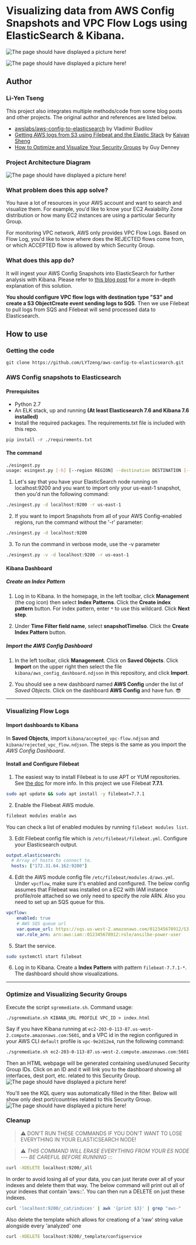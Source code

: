 # Visualizing data from AWS Config Snapshots and VPC Flow Logs using ElasticSearch & Kibana.

![The page should have displayed a picture here!](/images/AWS_Config.png)

![The page should have displayed a picture here!](/images/Rejected_VPC_Flow.png)

## Author
### Li-Yen Tseng
This project also integrates multiple methods/code from some blog posts and other projects. The original author and references are listed below.
- [awslabs/aws-config-to-elasticsearch](https://github.com/awslabs/aws-config-to-elasticsearch) by Vladimir Budilov
- [Getting AWS logs from S3 using Filebeat and the Elastic Stack](https://www.elastic.co/blog/getting-aws-logs-from-s3-using-filebeat-and-the-elastic-stack) by [Kaiyan Sheng](https://www.elastic.co/blog/author/kaiyan-sheng)
- [How to Optimize and Visualize Your Security Groups](https://aws.amazon.com/blogs/security/how-to-optimize-and-visualize-your-security-groups) by Guy Denney

### Project Architecture Diagram
![The page should have displayed a picture here!](/images/architecture.png)

### What problem does this app solve?
You have a lot of resources in your AWS account and want to search and visualize them. For example, you'd like to know your EC2 Avaiability Zone distribution or how many EC2 instances are using a particular Security Group. 

For monitoring VPC network, AWS only provides VPC Flow Logs. Based on Flow Log, you'd like to know where does the REJECTED flows come from, or which ACCEPTED flow is allowed by which Security Group.

### What does this app do?
It will ingest your AWS Config Snapshots into ElasticSearch for further analysis with Kibana. Please
refer to [this blog post](https://aws.amazon.com/blogs/developer/how-to-analyze-aws-config-snapshots-with-elasticsearch-and-kibana/)
for a more in-depth explanation of this solution.

**You should configure VPC flow logs with destination type "S3" and create a S3 ObjectCreate event sending logs to SQS**. Then we use Filebeat to pull logs from SQS and Filebeat will send processed data to Elasticsearch.

## How to use
### Getting the code
```
git clone https://github.com/LYTzeng/aws-config-to-elasticsearch.git
```

### AWS Config snapshots to Elasticsearch
#### Prerequisites
* Python 2.7
* An ELK stack, up and running **(At least Elasticsearch 7.6 and Kibana 7.6 installed)**
* Install the required packages. The requirements.txt file is included with this repo.
```
pip install -r ./requirements.txt
```

#### The command
```bash
./esingest.py
usage: esingest.py [-h] [--region REGION] --destination DESTINATION [--verbose]

```

1. Let's say that you have your ElasticSearch node running on localhost:9200 and you want to import only your us-east-1 snapshot, then you'd run the following command:
```bash
./esingest.py -d localhost:9200 -r us-east-1
```

2. If you want to import Snapshots from all of your AWS Config-enabled regions, run the command without the '-r' parameter:
```bash
./esingest.py -d localhost:9200
```
3. To run the command in verbose mode, use the -v parameter
```bash
./esingest.py -v -d localhost:9200 -r us-east-1
```

#### Kibana Dashboard
##### Create an Index Pattern
1. Log in to Kibana. In the homepage, in the left toolbar, click **Management** (the cog icon) then select **Index Patterns**. Click the **Create index pattern** button. For index pattern, enter `*` to use this wildcard. Click **Next step**.

2. Under **Time Filter field name**, select **snapshotTimeIso**. Click the **Create Index Pattern** button.

##### Import the AWS Config Dashboard
1. In the left toolbar, click **Management**. Click on **Saved Objects**. Click **Import** on the upper right then select the file `kibana/aws_config_dashboard.ndjson` in this repository, and click **Import**.

2. You should see a new dashboard named **AWS Config** under the list of *Saved Objects*. Click on the dashboard **AWS Config** and have fun. 😎

***

### Visualizing Flow Logs
#### Import dashboards to Kibana
In **Saved Objects**, import `kibana/accepted_vpc-flow.ndjson` and `kibana/rejected_vpc_flow.ndjson`. The steps is the same as you import the *AWS Config Dashboard*.

#### Install and Configure Filebeat
1. The easiest way to install Filebeat is to use APT or YUM repositories. See [the doc](https://www.elastic.co/guide/en/beats/filebeat/current/setup-repositories.html) for more info. In this project we use Filebeat **7.7.1**.
```bash
sudo apt update && sudo apt install -y filebeat=7.7.1
```
2. Enable the Fliebeat AWS module.
```bash
filebeat modules enable aws
```
You can check a list of enabled modules by running `filebeat modules list`.

3. Edit Filebeat config file which is `/etc/filebeat/filebeat.yml`. Configure your Elasticsearch output.
```yaml
output.elasticsearch:
  # Array of hosts to connect to.
  hosts: ["172.31.64.162:9200"]
```

4. Edit the AWS module config file `/etc/filebeat/modules.d/aws.yml`. Under `vpcflow`, make sure it's enabled and configured. The below config assumes that Filebeat was installed on a EC2 with IAM instance profile/role attached so we only need to specify the role ARN. Also you need to set up an SQS queue for this.
```yaml
vpcflow:
    enabled: true
    # AWS SQS queue url
    var.queue_url: https://sqs.us-west-2.amazonaws.com/012345678912/S3-flow-log
    var.role_arn: arn:aws:iam::012345678912:role/ansilbe-power-user
```

5. Start the service.
```bash
sudo systemctl start filebeat
```

6. Log in to Kibana. Create a **Index Pattern** with pattern `filebeat-7.7.1-*`. The dashboard should show visualizations.

***

### Optimize and Visualizing Security Groups
Execute the script `sgremediate.sh`. 
Command usage:
```
./sgremediate.sh KIBANA_URL PROFILE VPC_ID > index.html
```
Say if you have Kibana running at `ec2-203-0-113-87.us-west-2.compute.amazonaws.com:5601`, and a VPC id in the region configured in your AWS CLI `default` profile is `vpc-9e2d12e4`, run the following command:
```bash
./sgremediate.sh ec2-203-0-113-87.us-west-2.compute.amazonaws.com:5601 default vpc-9e2d12e4 > index.html
```
Then an HTML webpage will be generated containing used/unused Security Group IDs. Click on an ID and it will link you to the dashboard showing all interfaces, dest port, etc. related to this Security Group.
![The page should have displayed a picture here!](/images/index.html.png)

You'll see the KQL query was automatically filled in the filter. Below will show only dest port/countries related to this Security Group.
![The page should have displayed a picture here!](/images/filtered-dashboard.png)

### Cleanup
> :warning:
> DON'T RUN THESE COMMANDS IF YOU DON'T WANT TO LOSE EVERYTHING IN YOUR ELASTICSEARCH NODE!

> :warning: _THIS COMMAND WILL ERASE EVERYTHING FROM YOUR ES NODE --- BE CAREFUL BEFORE RUNNING_
:::
```bash
curl -XDELETE localhost:9200/_all
```

In order to avoid losing all of your data, you can just iterate over all of your indexes and delete them that way. The below command will print out all of your indexes that contain 'aws::'. You can then run a DELETE on just these indexes.
```bash
curl 'localhost:9200/_cat/indices' | awk '{print $3}' | grep "aws-"
```

Also delete the template which allows for creationg of a 'raw' string value alongside every 'analyzed' one
```bash
curl -XDELETE localhost:9200/_template/configservice
```

